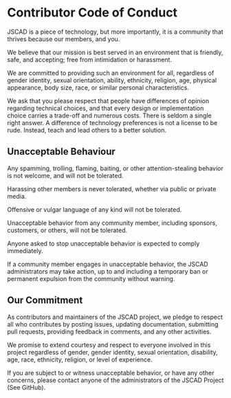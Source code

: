 # Contributor Code of Conduct

JSCAD is a piece of technology, but more importantly, it is a community that thrives because our members, and you.

We believe that our mission is best served in an environment that is friendly, safe, and accepting; free from intimidation or harassment.

We are committed to providing such an environment for all, regardless of gender identity, sexual orientation, ability, ethnicity, religion, age, physical appearance, body size, race, or similar personal characteristics.

We ask that you please respect that people have differences of opinion regarding technical choices, and that every design or implementation choice carries a trade-off and numerous costs. There is seldom a single right answer. A difference of technology preferences is not a license to be rude. Instead, teach and lead others to a better solution.

## Unacceptable Behaviour

Any spamming, trolling, flaming, baiting, or other attention-stealing behavior is not welcome, and will not be tolerated.

Harassing other members is never tolerated, whether via public or private media.

Offensive or vulgar language of any kind will not be tolerated.

Unacceptable behavior from any community member, including sponsors, customers, or others, will not be tolerated.

Anyone asked to stop unacceptable behavior is expected to comply immediately.

If a community member engages in unacceptable behavior, the JSCAD administrators may take action, up to and including a temporary ban or permanent expulsion from the community without warning.

## Our Commitment

As contributors and maintainers of the JSCAD project, we pledge to respect all who contributes by posting issues, updating documentation, submitting pull requests, providing feedback in comments, and any other activities.

We promise to extend courtesy and respect to everyone involved in this project regardless of gender, gender identity, sexual orientation, disability, age, race, ethnicity, religion, or level of experience.

If you are subject to or witness unacceptable behavior, or have any other concerns, please contact anyone of the administrators of the JSCAD Project (See GitHub).
